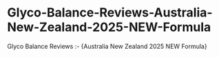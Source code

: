 # Glyco-Balance-Reviews-Australia-New-Zealand-2025-NEW-Formula
Glyco Balance  Reviews :- {Australia New Zealand 2025 NEW Formula} 

